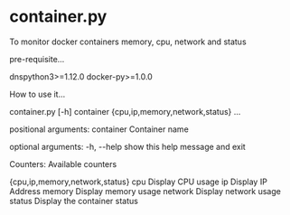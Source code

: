 # container.py
To monitor docker containers memory, cpu, network and status

pre-requisite...

dnspython3>=1.12.0
docker-py>=1.0.0

How to use it...

container.py [-h] container {cpu,ip,memory,network,status} ...

positional arguments:
  container             Container name

optional arguments:
  -h, --help            show this help message and exit

Counters:
  Available counters

  {cpu,ip,memory,network,status}
    cpu                 Display CPU usage
    ip                  Display IP Address
    memory              Display memory usage
    network             Display network usage
    status              Display the container status
    
